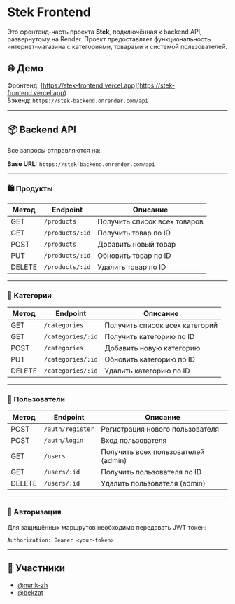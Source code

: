 # Stek Frontend

Это фронтенд-часть проекта **Stek**, подключённая к backend API, развернутому на Render. Проект предоставляет функциональность интернет-магазина с категориями, товарами и системой пользователей.

## 🌐 Демо

Фронтенд: [https://stek-frontend.vercel.app](https://stek-frontend.vercel.app)  
Бэкенд: `https://stek-backend.onrender.com/api`

---

## 📦 Backend API

Все запросы отправляются на:

**Base URL:** `https://stek-backend.onrender.com/api`

---

### 🛍️ Продукты

| Метод | Endpoint             | Описание                        |
|-------|----------------------|---------------------------------|
| GET   | `/products`          | Получить список всех товаров   |
| GET   | `/products/:id`      | Получить товар по ID           |
| POST  | `/products`          | Добавить новый товар           |
| PUT   | `/products/:id`      | Обновить товар по ID           |
| DELETE| `/products/:id`      | Удалить товар по ID            |

---

### 📂 Категории

| Метод | Endpoint             | Описание                             |
|-------|----------------------|--------------------------------------|
| GET   | `/categories`        | Получить список всех категорий       |
| GET   | `/categories/:id`    | Получить категорию по ID             |
| POST  | `/categories`        | Добавить новую категорию             |
| PUT   | `/categories/:id`    | Обновить категорию по ID             |
| DELETE| `/categories/:id`    | Удалить категорию по ID              |

---

### 👤 Пользователи

| Метод | Endpoint              | Описание                          |
|-------|-----------------------|-----------------------------------|
| POST  | `/auth/register`      | Регистрация нового пользователя  |
| POST  | `/auth/login`         | Вход пользователя                 |
| GET   | `/users`              | Получить всех пользователей (admin) |
| GET   | `/users/:id`          | Получить пользователя по ID       |
| DELETE| `/users/:id`          | Удалить пользователя (admin)      |

---

### 🔐 Авторизация

Для защищённых маршрутов необходимо передавать JWT токен:

```
Authorization: Bearer <your-token>
```

---

## 👥 Участники

- [@nurik-zh](https://github.com/nurik-zh)
- [@bekzat](https://github.com/YOUR_GITHUB_USERNAME)  <!-- Замени на свой GitHub логин -->
